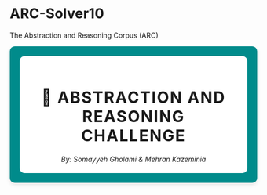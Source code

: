 # ARC-Solver10
The Abstraction and Reasoning Corpus (ARC) 
<div style="padding: 20px; background-color: darkcyan; border-radius: 10px; box-shadow: 0 4px 8px rgba(0, 0, 0, 0.1);">
    <div style="border: 2px solid darkcyav; padding: 20px; text-align: center; border-radius: 10px; background-color: white;">
        <h1 style="color: #00000; font-size: 32px; text-transform: uppercase; letter-spacing: 2px; margin-bottom: 20px;">🧮 Abstraction and Reasoning Challenge</h1>
        <div><em>
       By: Somayyeh Gholami & Mehran Kazeminia
    </em></div>
</div>
